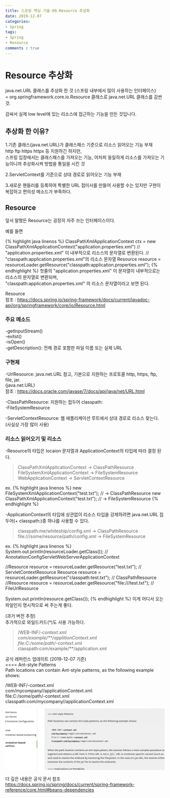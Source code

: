 ```yaml
---
title: 스프링 핵심 기술-09.Resource 추상화
date: 2019-12-07
categories:
- Spring
tags:
- Spring 
- Resource
comments : true
---
```


# Resource 추상화
java.net.URL 클래스를 추상화 한 것 (스프링 내부에서 많이 사용하는 인터페이스)       
= org.springframework.core.io.Resource 클래스로 java.net.URL 클래스를 감싼 것.       

감싸서 실제 low level에 있는 리소스에 접근하는 기능을 만든 것입니다.     


## 추상화 한 이유?
1.기존 클래스(java.net.URL)가 클래스패스 기준으로 리소스 읽어오는 기능 부재     
http ftp https httpx 등 지원하긴 하지만,    
스프링 입장에서는 클래스패스를 가져오는 기능, 어차피 동일하게 리소스를 가져오는 기능이니까 추상화시켜 방법을 통일을 시킨 것     

2.ServletContext를 기준으로 상대 경로로 읽어오는 기능 부재

3.새로운 핸들러를 등록하여 특별한 URL 접미사를 만들어 사용할 수는 있지만 구현이 복잡하고 편의성 메소드가 부족하다.


## Resource
앞서 말했든 Resource는 굉장히 자주 쓰는 인터페이스이다.    

예를 들면    

{% highlight java linenos %}
ClassPathXmlApplicationContext ctx = new ClassPathXmlApplicationContext("application.properties.xml") 
// "application.properties.xml" 이 내부적으로 리소스의 문자열로 변환된다. 
// "classpath:application.properties.xml"의 리소스 문자열
Resource resource = resourceLoader.getResource("classpath:application.properties.xml");
{% endhighlight %}
첫줄의 "application.properties.xml" 이 문자열이 내부적으로는 리소스의 문자열로 변환되며,             
"classpath:application.properties.xml" 의 리소스 문자열이라고 보면 된다.        


Resource        
참조 : https://docs.spring.io/spring-framework/docs/current/javadoc-api/org/springframework/core/io/Resource.html    

### 주요 메소드
-getInputStream()      
-exitst()         
-isOpen()      
-getDescription(): 전체 경로 포함한 파일 이름 또는 실제 URL      


### 구현체
-UrlResource: java.net.URL 참고, 기본으로 지원하는 프로토콜 http, https, ftp, file, jar.      
(java.net.URL)     
참조 : https://docs.oracle.com/javase/7/docs/api/java/net/URL.html      

-ClassPathResource: 지원하는 접두어 classpath:     
-FileSystemResource      

-ServletContextResource: 웹 애플리케이션 루트에서 상대 경로로 리소스 찾는다. (사실상 가장 많이 사용)     

### 리소스 읽어오기 및 리소스 
-Resource의 타입은 locaion 문자열과 ApplicationContext의 타입에 따라 결정 된다.      
>ClassPathXmlApplicationContext -> ClassPathResource    
FileSystemXmlApplicationContext -> FileSystemResource     
WebApplicationContext -> ServletContextResource     

ex.
{% highlight java linenos %}
new FileSystemXmlApplicationContext("test.txt"); // -> ClassPathResource
new ClassPathXmlApplicationContext("test.txt"); // -> FileSystemResource
{% endhighlight %}

-ApplicationContext의 타입에 상관없이 리소스 타입을 강제하려면 java.net.URL 접두어(+ classpath:)중 하나를 사용할 수 있다.         
>classpath:me/whiteship/config.xml -> ClassPathResource                     
file:///some/resource/path/config.xml -> FileSystemResource        

ex.
{% highlight java linenos %}
System.out.println(resourceLoader.getClass()); // AnnotationConfigServletWebServerApplicationContext

//Resource resource = resourceLoader.getResource("test.txt");
// ServletContextResource
 Resource resource = resourceLoader.getResource("classpath:test.txt");
// ClassPathResource
//Resource resource = resourceLoader.getResource("file:///test.txt");
// FileUrlResource

System.out.println(resource.getClass());
{% endhighlight %}
이게 어디서 오는 파일인지 명시적으로 써 주는게 좋다.


(과거 버전 추정)       
추가적으로 와일드카드(*)도 사용 가능하다.     

>/WEB-INF/*-context.xml         
com/example/**/applitionContext.xml        
file:C:/some/path/*-context.xml        
classpath:com/example/**/application.xml       


공식 레퍼런스 업데이트 (2019-12-07 기준)      
==== Ant-style Patterns           
Path locations can contain Ant-style patterns, as the following example shows:        

/WEB-INF/-context.xml          
com/mycompany//applicationContext.xml         
file:C:/some/path/-context.xml        
classpath:com/mycompany//applicationContext.xml       


![readme](https://github.com/jaeuk2274/jaeuk2274.github.io/blob/master/_posts/img/%EC%8A%A4%ED%94%84%EB%A7%81%20%ED%94%84%EB%A0%88%EC%9E%84%EC%9B%8C%ED%81%AC%20%ED%95%B5%EC%8B%AC%20%EA%B8%B0%EC%88%A0/8.Ant%20Style.png?raw=true)


더 깊은 내용은 공식 문서 참조        
https://docs.spring.io/spring/docs/current/spring-framework-reference/core.html#beans-dependencies







